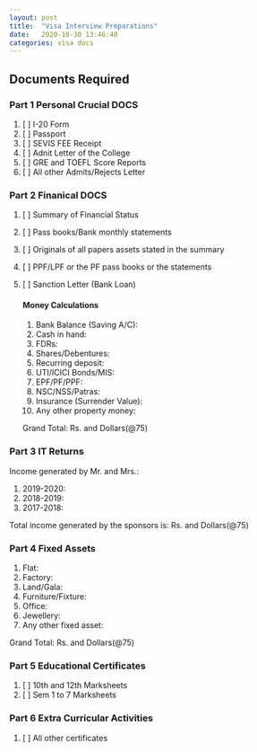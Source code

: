 ```yaml
---
layout: post
title:  "Visa Interview Preparations"
date:   2020-10-30 13:46:40
categories: visa docs
---
```


## Documents Required

### Part 1 Personal Crucial DOCS

1. [ ] I-20 Form
2. [ ] Passport
3. [ ] SEVIS FEE Receipt
4. [ ] Adnit Letter of the College
5. [ ] GRE and TOEFL Score Reports
6. [ ] All other Admits/Rejects Letter

### Part 2 Finanical DOCS

1. [ ] Summary of Financial Status
2. [ ] Pass books/Bank monthly statements
3. [ ] Originals of all papers assets stated in the summary
4. [ ] PPF/LPF or the PF pass books or the statements     
5. [ ] Sanction Letter (Bank Loan)      



   #### Money Calculations

   1. Bank Balance (Saving A/C):
   2. Cash in hand:
   3. FDRs:
   4. Shares/Debentures:
   5. Recurring deposit:
   6. UTI/ICICI Bonds/MIS:
   7. EPF/PF/PPF:
   8. NSC/NSS/Patras:
   9. Insurance (Surrender Value):
   10. Any other property money:

   Grand Total: Rs. and Dollars(@75)

### Part 3 IT Returns

Income generated by Mr. and Mrs.:

1. 2019-2020:
2. 2018-2019:
3. 2017-2018:

Total income generated by the sponsors is: Rs. and Dollars(@75)

### Part 4 Fixed Assets

1. Flat:
2. Factory:
3. Land/Gala:
4. Furniture/Fixture:
5. Office:
6. Jewellery:
7. Any other fixed asset:

Grand Total: Rs. and Dollars(@75)

### Part 5 Educational Certificates

1. [ ] 10th and 12th Marksheets
2. [ ] Sem 1 to 7 Marksheets

### Part 6 Extra Curricular Activities

1. [ ] All other certificates
